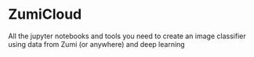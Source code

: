 # ZumiCloud
All the jupyter notebooks and tools you need to create an image classifier using data from Zumi (or anywhere) and deep learning

